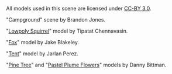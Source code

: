 All models used in this scene are licensed under [CC-BY 3.0](https://creativecommons.org/licenses/by/3.0/legalcode).

"Campground" scene by Brandon Jones.

"[Lowpoly Squirrel](https://poly.google.com/view/eGdXC-5V2wM)" model by Tipatat Chennavasin.

"[Fox](https://poly.google.com/view/1DsQKS4G-aj)" model by Jake Blakeley.

"[Tent](https://poly.google.com/view/2tvQrMLf_tP)" model by Jarlan Perez.

"[Pine Tree](https://poly.google.com/view/2Qo-fmVKuSG)" and "[Pastel Plume Flowers](https://poly.google.com/view/eLVv17bTyB-)" models by Danny Bittman.


